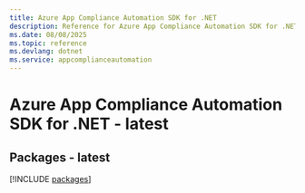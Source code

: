 ```yaml
---
title: Azure App Compliance Automation SDK for .NET
description: Reference for Azure App Compliance Automation SDK for .NET
ms.date: 08/08/2025
ms.topic: reference
ms.devlang: dotnet
ms.service: appcomplianceautomation
---
```

# Azure App Compliance Automation SDK for .NET - latest
## Packages - latest
[!INCLUDE [packages](app-compliance-automation-index.md)]
